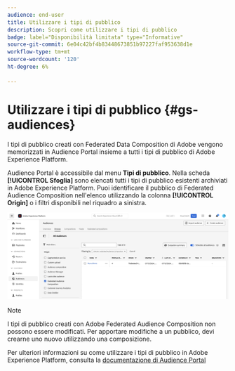 ```yaml
---
audience: end-user
title: Utilizzare i tipi di pubblico
description: Scopri come utilizzare i tipi di pubblico
badge: label="Disponibilità limitata" type="Informative"
source-git-commit: 6e04c42bf4b83448673851b97227faf953638d1e
workflow-type: tm+mt
source-wordcount: '120'
ht-degree: 6%

---
```


# Utilizzare i tipi di pubblico {#gs-audiences}

I tipi di pubblico creati con Federated Data Composition di Adobe vengono memorizzati in Audience Portal insieme a tutti i tipi di pubblico di Adobe Experience Platform.

Audience Portal è accessibile dal menu **Tipi di pubblico**. Nella scheda **[!UICONTROL Sfoglia]** sono elencati tutti i tipi di pubblico esistenti archiviati in Adobe Experience Platform. Puoi identificare il pubblico di Federated Audience Composition nell&#39;elenco utilizzando la colonna **[!UICONTROL Origin]** o i filtri disponibili nel riquadro a sinistra.

![](assets/audiences-list.png)

>[!NOTE]
>
>I tipi di pubblico creati con Adobe Federated Audience Composition non possono essere modificati. Per apportare modifiche a un pubblico, devi crearne uno nuovo utilizzando una composizione.

Per ulteriori informazioni su come utilizzare i tipi di pubblico in Adobe Experience Platform, consulta la [documentazione di Audience Portal](https://experienceleague.adobe.com/en/docs/experience-platform/segmentation/ui/audience-portal)
